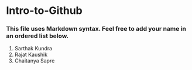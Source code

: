 # Intro-to-Github

### This file uses Markdown syntax. Feel free to add your name in an ordered list below.
1. Sarthak Kundra
2. Rajat Kaushik
3. Chaitanya Sapre
